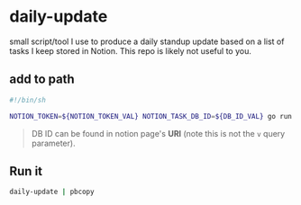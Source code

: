 # daily-update

small script/tool I use to produce a daily standup update based on a list of tasks I keep stored in Notion. This repo is likely not useful to you.

## add to path

```sh
#!/bin/sh

NOTION_TOKEN=${NOTION_TOKEN_VAL} NOTION_TASK_DB_ID=${DB_ID_VAL} go run ${PATH_TO_THIS_REPO}/main.go
```

> DB ID can be found in notion page's **URI** (note this is not the `v` query parameter).

## Run it

```sh
daily-update | pbcopy
```